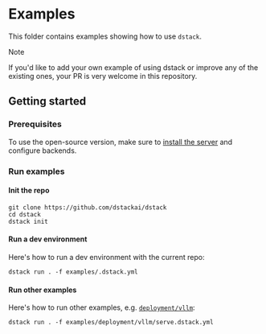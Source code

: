 # Examples

This folder contains examples showing how to use `dstack`.

> [!NOTE]
> If you'd like to add your own example of using dstack or improve any of the existing ones, your PR is very welcome in this repository.

## Getting started

### Prerequisites

To use the open-source version, make sure to [install the server](https://dstack.ai/docs/installation/) and configure backends.


### Run examples

#### Init the repo

```shell
git clone https://github.com/dstackai/dstack
cd dstack
dstack init
```

#### Run a dev environment

Here's how to run a dev environment with the current repo:

```shell
dstack run . -f examples/.dstack.yml
```

#### Run other examples

Here's how to run other examples, e.g. [`deployment/vllm`](deployment/vllm/):

```shell
dstack run . -f examples/deployment/vllm/serve.dstack.yml
```